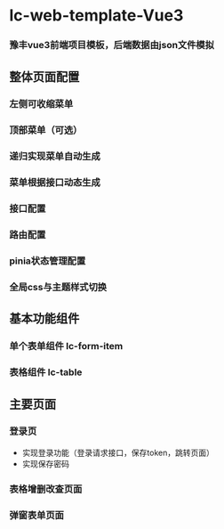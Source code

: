# lc-web-template-Vue3

### 豫丰vue3前端项目模板，后端数据由json文件模拟

## 整体页面配置

### 左侧可收缩菜单

### 顶部菜单（可选）

### 递归实现菜单自动生成

### 菜单根据接口动态生成

### 接口配置

### 路由配置

### pinia状态管理配置

### 全局css与主题样式切换

## 基本功能组件

### 单个表单组件 lc-form-item

### 表格组件 lc-table

## 主要页面

### 登录页

* 实现登录功能（登录请求接口，保存token，跳转页面）
* 实现保存密码

### 表格增删改查页面

### 弹窗表单页面
